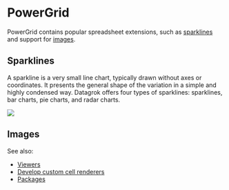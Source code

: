 # PowerGrid

PowerGrid contains popular spreadsheet extensions, such as [sparklines](#sparklines)
and support for [images](#images).

## Sparklines

A sparkline is a very small line chart, typically drawn without axes or coordinates.
It presents the general shape of the variation in a simple and highly condensed way. Datagrok offers four types of sparklines: sparklines, bar charts, pie charts, and radar charts. 

![](https://i.imgur.com/nVDHWSJ.gif)

## Images

See also:

* [Viewers](https://datagrok.ai/help/visualize/viewers)
* [Develop custom cell renderers](https://datagrok.ai/help/develop/how-to/custom-cell-renderers)
* [Packages](https://datagrok.ai/help/develop/develop#packages)
